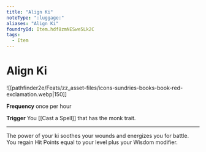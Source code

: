 ```yaml
---
title: "Align Ki"
noteType: ":luggage:"
aliases: "Align Ki"
foundryId: Item.hdf8zmNESwe5Lk2C
tags:
  - Item
---
```


# Align Ki
![[pathfinder2e/Feats/zz_asset-files/icons-sundries-books-book-red-exclamation.webp|150]]

**Frequency** once per hour

**Trigger** You [[Cast a Spell]] that has the monk trait.

* * *

The power of your ki soothes your wounds and energizes you for battle. You regain Hit Points equal to your level plus your Wisdom modifier.
